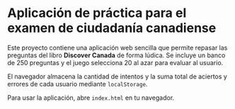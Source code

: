 # Aplicación de práctica para el examen de ciudadanía canadiense

Este proyecto contiene una aplicación web sencilla que permite repasar las preguntas del libro **Discover Canada** de forma lúdica. Se incluye un banco de 250 preguntas y el juego selecciona 20 al azar para evaluar al usuario.

El navegador almacena la cantidad de intentos y la suma total de aciertos y errores de cada usuario mediante `localStorage`.

Para usar la aplicación, abre `index.html` en tu navegador.
